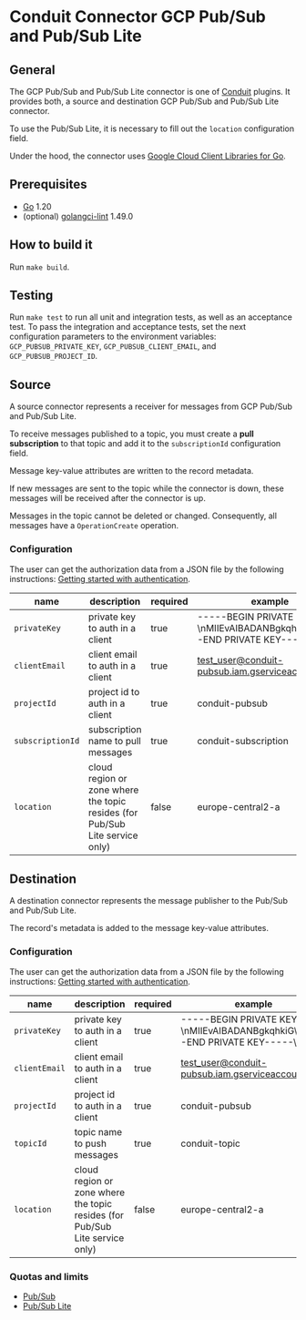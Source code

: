 # Conduit Connector GCP Pub/Sub and Pub/Sub Lite

## General

The GCP Pub/Sub and Pub/Sub Lite connector is one of [Conduit](https://github.com/ConduitIO/conduit) plugins.
It provides both, a source and destination GCP Pub/Sub and Pub/Sub Lite connector.

To use the Pub/Sub Lite, it is necessary to fill out the `location` configuration field.

Under the hood, the connector uses
[Google Cloud Client Libraries for Go](https://github.com/googleapis/google-cloud-go).

## Prerequisites

- [Go](https://go.dev/) 1.20
- (optional) [golangci-lint](https://github.com/golangci/golangci-lint) 1.49.0

## How to build it

Run `make build`.

## Testing

Run `make test` to run all unit and integration tests, as well as an acceptance test. To pass the integration and
acceptance tests, set the next configuration parameters to the environment variables: `GCP_PUBSUB_PRIVATE_KEY`,
`GCP_PUBSUB_CLIENT_EMAIL`, and `GCP_PUBSUB_PROJECT_ID`.

## Source

A source connector represents a receiver for messages from GCP Pub/Sub and Pub/Sub Lite.

To receive messages published to a topic, you must create a **pull subscription** to that topic and add it to
the `subscriptionId` configuration field.

Message key-value attributes are written to the record metadata.

If new messages are sent to the topic while the connector is down, these messages will be received after the connector
is up.

Messages in the topic cannot be deleted or changed. Consequently, all messages have a `OperationCreate` operation.

### Configuration

The user can get the authorization data from a JSON file by the following
instructions: [Getting started with authentication](https://cloud.google.com/docs/authentication/getting-started).

| name             | description                                                                  | required | example                                                                        |
|------------------|------------------------------------------------------------------------------|----------|--------------------------------------------------------------------------------|
| `privateKey`     | private key to auth in a client                                              | true     | -----BEGIN PRIVATE KEY-----\nMIIEvAIBADANBgkqhkiG\n-----END PRIVATE KEY-----\n |
| `clientEmail`    | client email to auth in a client                                             | true     | test_user@conduit-pubsub.iam.gserviceaccount.com                               |
| `projectId`      | project id to auth in a client                                               | true     | conduit-pubsub                                                                 |
| `subscriptionId` | subscription name to pull messages                                           | true     | conduit-subscription                                                           |
| `location`       | cloud region or zone where the topic resides (for Pub/Sub Lite service only) | false    | europe-central2-a                                                              |

## Destination

A destination connector represents the message publisher to the Pub/Sub and Pub/Sub Lite.

The record's metadata is added to the message key-value attributes.

### Configuration

The user can get the authorization data from a JSON file by the following
instructions: [Getting started with authentication](https://cloud.google.com/docs/authentication/getting-started).

| name          | description                                                                   | required | example                                                                        |
|---------------|-------------------------------------------------------------------------------|----------|--------------------------------------------------------------------------------|
| `privateKey`  | private key to auth in a client                                               | true     | -----BEGIN PRIVATE KEY-----\nMIIEvAIBADANBgkqhkiG\n-----END PRIVATE KEY-----\n |
| `clientEmail` | client email to auth in a client                                              | true     | test_user@conduit-pubsub.iam.gserviceaccount.com                               |
| `projectId`   | project id to auth in a client                                                | true     | conduit-pubsub                                                                 |
| `topicId`     | topic name to push messages                                                   | true     | conduit-topic                                                                  |
| `location`    | cloud region or zone where the topic resides (for Pub/Sub Lite service only)  | false    | europe-central2-a                                                              |

### Quotas and limits
- [Pub/Sub](https://cloud.google.com/pubsub/quotas)
- [Pub/Sub Lite](https://cloud.google.com/pubsub/lite/quotas)